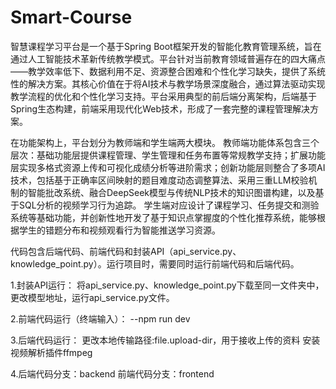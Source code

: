 # Smart-Course

智慧课程学习平台是一个基于Spring Boot框架开发的智能化教育管理系统，旨在通过人工智能技术革新传统教学模式。平台针对当前教育领域普遍存在的四大痛点——教学效率低下、数据利用不足、资源整合困难和个性化学习缺失，提供了系统性的解决方案。其核心价值在于将AI技术与教学场景深度融合，通过算法驱动实现教学流程的优化和个性化学习支持。平台采用典型的前后端分离架构，后端基于Spring生态构建，前端采用现代化Web技术，形成了一套完整的课程管理解决方案。

在功能架构上，平台划分为教师端和学生端两大模块。
教师端功能体系包含三个层次：基础功能层提供课程管理、学生管理和任务布置等常规教学支持；扩展功能层实现多格式资源上传和可视化成绩分析等进阶需求；创新功能层则整合了多项AI技术，包括基于正确率区间映射的题目难度动态调整算法、采用三重LLM校验机制的智能批改系统、融合DeepSeek模型与传统NLP技术的知识图谱构建，以及基于SQL分析的视频学习行为追踪。
学生端对应设计了课程学习、任务提交和测验系统等基础功能，并创新性地开发了基于知识点掌握度的个性化推荐系统，能够根据学生的错题分布和视频观看行为智能推送学习资源。

代码包含后端代码、前端代码和封装API（api_service.py、knowledge_point.py）。运行项目时，需要同时运行前端代码和后端代码。

1.封装API运行：
将api_service.py、knowledge_point.py下载至同一文件夹中，更改模型地址，运行api_service.py文件。

2.前端代码运行（终端输入）：
--npm run dev

3.后端代码运行：
更改本地传输路径:file.upload-dir，用于接收上传的资料
安装视频解析插件ffmpeg

4.后端代码分支：backend 前端代码分支：frontend
